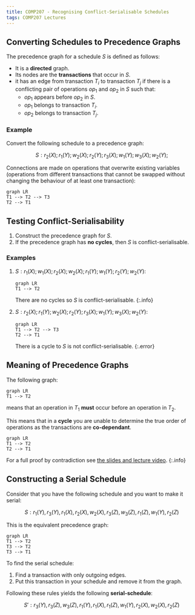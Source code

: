 ```yaml
---
title: COMP207 - Recognising Conflict-Serialisable Schedules
tags: COMP207 Lectures
---
```

## Converting Schedules to Precedence Graphs
The precedence graph for a schedule $S$ is defined as follows:

* It is a **directed** graph.
* Its nodes are the **transactions** that occur in $S$.
* it has an edge from transaction $T_i$ to transaction $T_j$ if there is a conflicting pair of operations $op_1$ and $op_2$ in $S$ such that:
	* $op_1$ appears before $op_2$ in $S$.
	* $op_1$ belongs to transaction $T_i$.
	* $op_2$ belongs to transaction $T_j$.

### Example
Convert the following schedule to a precedence graph:

$$
S: r_2(X); r_1(Y); w_2(X); r_2(Y); r_3(X); w_1(Y); w_3(X); w_2(Y);
$$

Connections are made on operations that overwrite existing variables (operations from different transactions that cannot be swapped without changing the behaviour of at least one transaction):

```mermaid
graph LR
T1 --> T2 --> T3
T2 --> T1
```

## Testing Conflict-Serialisability

1. Construct the precedence graph for $S$.
1. If the precedence graph has **no cycles**, then $S$ is conflict-serialisable.

### Examples

1. $S: r_1(X); w_1(X); r_2(X); w_2(X); r_1(Y); w_1(Y); r_2(Y); w_2(Y)$:

	```mermaid
	graph LR
	T1 --> T2
	```
	
	There are no cycles so $S$ is conflict-serialisable.
	{:.info}
1. $S: r_2(X); r_1(Y); w_2(X); r_2(Y); r_3(X); w_1(Y); w_3(X); w_2(Y)$:

	```mermaid
	graph LR
	T1 --> T2 --> T3
	T2 --> T1
	```
	
	There is a cycle to $S$ is not conflict-serialisable.
	{:.error}

## Meaning of Precedence Graphs
The following graph:

```mermaid
graph LR
T1 --> T2
```

means that an operation in $T_1$ **must** occur before an operation in $T_2$.

This means that in a **cycle** you are unable to determine the true order of operations as the transactions are **co-dependant**.

```mermaid
graph LR
T1 --> T2
T2 --> T1
```

For a full proof by contradiction see [the slides and lecture video](https://liverpool.instructure.com/courses/46572/pages/recognizing-a-conflict-serializable-schedule).
{:.info}

## Constructing a Serial Schedule
Consider that you have the following schedule and you want to make it serial:

$$
S: r_1(Y), r_3(Y), r_1(X), r_2(X), w_2(X), r_3(Z), w_3(Z), r_1(Z), w_1(Y), r_2(Z)
$$

This is the equivalent precedence graph:

```mermaid
graph LR
T1 --> T2
T3 --> T2
T3 --> T1
```

To find the serial schedule:

1. Find a transaction with only outgoing edges.
1. Put this transaction in your schedule and remove it from the graph.

Following these rules yields the following **serial-schedule**:

$$
S': r_3(Y), r_3(Z), w_3(Z), r_1(Y), r_1(X), r_1(Z), w_1(Y), r_2(X), w_2(X), r_2(Z)
$$